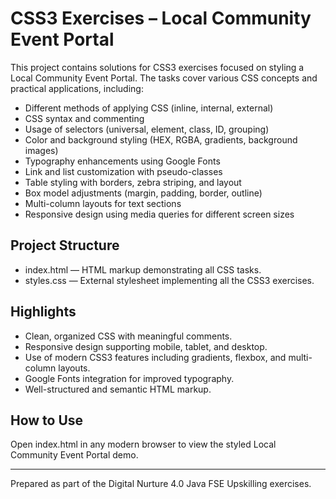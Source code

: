 # CSS3 Exercises – Local Community Event Portal

This project contains solutions for CSS3 exercises focused on styling a Local Community Event Portal. The tasks cover various CSS concepts and practical applications, including:

- Different methods of applying CSS (inline, internal, external)
- CSS syntax and commenting
- Usage of selectors (universal, element, class, ID, grouping)
- Color and background styling (HEX, RGBA, gradients, background images)
- Typography enhancements using Google Fonts
- Link and list customization with pseudo-classes
- Table styling with borders, zebra striping, and layout
- Box model adjustments (margin, padding, border, outline)
- Multi-column layouts for text sections
- Responsive design using media queries for different screen sizes

## Project Structure

- index.html — HTML markup demonstrating all CSS tasks.
- styles.css — External stylesheet implementing all the CSS3 exercises.

## Highlights

- Clean, organized CSS with meaningful comments.
- Responsive design supporting mobile, tablet, and desktop.
- Use of modern CSS3 features including gradients, flexbox, and multi-column layouts.
- Google Fonts integration for improved typography.
- Well-structured and semantic HTML markup.

## How to Use

Open index.html in any modern browser to view the styled Local Community Event Portal demo.

---

Prepared as part of the Digital Nurture 4.0 Java FSE Upskilling exercises.